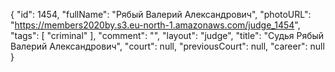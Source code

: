 {
    "id": 1454,
    "fullName": "Рябый Валерий Александрович",
    "photoURL": "https://members2020by.s3.eu-north-1.amazonaws.com/judge_1454",
    "tags": [
        "criminal"
    ],
    "comment": "",
    "layout": "judge",
    "title": "Судья Рябый Валерий Александрович",
    "court": null,
    "previousCourt": null,
    "career": null
}